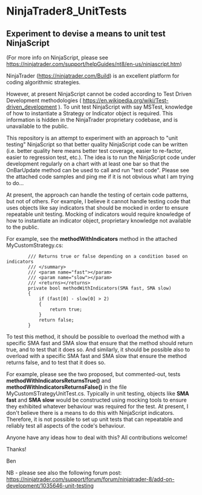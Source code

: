 # NinjaTrader8_UnitTests
## Experiment to devise a means to unit test NinjaScript 
(For more info on NinjaScript, please see https://ninjatrader.com/support/helpGuides/nt8/en-us/ninjascript.htm)

NinjaTrader (https://ninjatrader.com/Build) is an excellent platform for coding algorithmic strategies.

However, at present NinjaScript cannot be coded according to Test Driven Development methodologies ( https://en.wikipedia.org/wiki/Test-driven_development ). To unit test NinjaScript with say MSTest, knowledge of how to instantiate a Strategy or Indicator object is required. This information is hidden in the NinjaTrader proprietary codebase, and is unavailable to the public.

This repository is an attempt to experiment with an approach to "unit testing" NinjaScript so that better quality NinjaScript code can be written (i.e. better quality here means better test coverage, easier to re-factor, easier to regression test, etc.). The idea is to run the NinjaScript code under development regularly on a chart with at least one bar so that the OnBarUpdate method can be used to call and run "test code". Please see the attached code samples and ping me if it is not obvious what I am trying to do...

At present, the approach can handle the testing of certain code patterns, but not of others. For example, I believe it cannot handle testing code that uses objects like say indicators that should be mocked in order to ensure repeatable unit testing. Mocking of indicators 
would require knowledge of how to instantiate an indicator object, proprietary knowledge not available to the public.

For example, see the **methodWithIndicators** method in the attached MyCustomStrategy.cs:

```		/// <summary>
		/// Returns true or false depending on a condition based on indicators
		/// </summary>
		/// <param name="fast"></param>
		/// <param name="slow"></param>
		/// <returns></returns>
		private bool methodWithIndicators(SMA fast, SMA slow)
		{
			if (fast[0] - slow[0] > 2)
			{
				return true;
			}
			return false;
		}
```

To test this method, it should be possible to overload the method with a specific SMA fast and SMA slow that ensure that the method should return true, and to test that it does so. And similarly, it should be possible also to overload with a specific SMA fast and SMA slow that ensure the method returns false, and to test that it does so.

For example, please see the two proposed, but commented-out, tests **methodWithIndicatorsReturnsTrue()** and **methodWithIndicatorsReturnsFalse()** in the file MyCustomSTrategyUnitTest.cs. Typically in unit testing, objects like __SMA fast__ and __SMA slow__ would be constructed using mocking tools to ensure they exhibited whatever behaviour was required for the test. At present, I don't believe there is a means to do this with NinjaScript indicators. Therefore, it is not possible to set up unit tests that can repeatable and reliably test all aspects of the code's behaviour.  

Anyone have any ideas how to deal with this? All contributions welcome!

Thanks!

Ben

NB - please see also the following forum post: https://ninjatrader.com/support/forum/forum/ninjatrader-8/add-on-development/1035646-unit-testing
